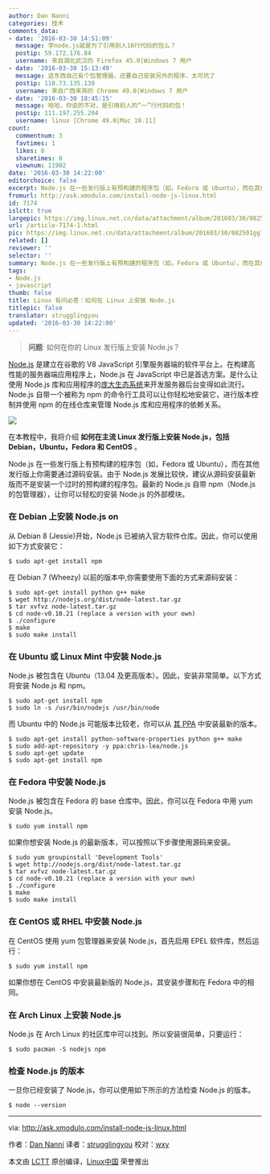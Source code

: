 ```yaml
---
author: Dan Nanni
categories: 技术
comments_data:
- date: '2016-03-30 14:51:09'
  message: 学node.js就是为了引用别人10行代码的包么？
  postip: 59.172.176.84
  username: 来自湖北武汉的 Firefox 45.0|Windows 7 用户
- date: '2016-03-30 15:13:49'
  message: 这东西自己有个包管理器，还要自己安装另外的程序，太可坑了
  postip: 110.73.135.130
  username: 来自广西来宾的 Chrome 49.0|Windows 7 用户
- date: '2016-03-30 18:45:15'
  message: 哈哈，你说的不对，是引用别人的“一”行代码的包！
  postip: 111.197.255.204
  username: linux [Chrome 49.0|Mac 10.11]
count:
  commentnum: 3
  favtimes: 1
  likes: 0
  sharetimes: 0
  viewnum: 11902
date: '2016-03-30 14:22:00'
editorchoice: false
excerpt: Node.js 在一些发行版上有预构建的程序包（如，Fedora 或 Ubuntu），而在其他发行版上你需要通过源码安装。由于 Node.js 发展比较快，建议从源码安装最新版而不是安装一个过时的预构建的程序包。
fromurl: http://ask.xmodulo.com/install-node-js-linux.html
id: 7174
islctt: true
largepic: https://img.linux.net.cn/data/attachment/album/201603/30/082501gg7hputdul6tuu3q.jpg
url: /article-7174-1.html
pic: https://img.linux.net.cn/data/attachment/album/201603/30/082501gg7hputdul6tuu3q.jpg.thumb.jpg
related: []
reviewer: ''
selector: ''
summary: Node.js 在一些发行版上有预构建的程序包（如，Fedora 或 Ubuntu），而在其他发行版上你需要通过源码安装。由于 Node.js 发展比较快，建议从源码安装最新版而不是安装一个过时的预构建的程序包。
tags:
- Node.js
- javascript
thumb: false
title: Linux 有问必答：如何在 Linux 上安装 Node.js
titlepic: false
translator: strugglingyou
updated: '2016-03-30 14:22:00'
---
```



> 
> **问题**: 如何在你的 Linux 发行版上安装 Node.js？
> 
> 
> 


[Node.js](http://nodejs.org/) 是建立在谷歌的 V8 JavaScript 引擎服务器端的软件平台上。在构建高性能的服务器端应用程序上，Node.js 在 JavaScript 中已是首选方案。是什么让使用 Node.js 库和应用程序的[庞大生态系统](https://www.npmjs.com/)来开发服务器后台变得如此流行。Node.js 自带一个被称为 npm 的命令行工具可以让你轻松地安装它，进行版本控制并使用 npm 的在线仓库来管理 Node.js 库和应用程序的依赖关系。


![](/data/attachment/album/201603/30/082501gg7hputdul6tuu3q.jpg)


在本教程中，我将介绍 **如何在主流 Linux 发行版上安装 Node.js，包括 Debian，Ubuntu，Fedora 和 CentOS** 。


Node.js 在一些发行版上有预构建的程序包（如，Fedora 或 Ubuntu），而在其他发行版上你需要通过源码安装。由于 Node.js 发展比较快，建议从源码安装最新版而不是安装一个过时的预构建的程序包。最新的 Node.js 自带 npm（Node.js 的包管理器），让你可以轻松的安装 Node.js 的外部模块。


### 在 Debian 上安装 Node.js on


从 Debian 8 (Jessie)开始，Node.js 已被纳入官方软​​件仓库。因此，你可以使用如下方式安装它：



```
$ sudo apt-get install npm

```

在 Debian 7 (Wheezy) 以前的版本中,你需要使用下面的方式来源码安装：



```
$ sudo apt-get install python g++ make
$ wget http://nodejs.org/dist/node-latest.tar.gz
$ tar xvfvz node-latest.tar.gz
$ cd node-v0.10.21 (replace a version with your own)
$ ./configure
$ make
$ sudo make install

```

### 在 Ubuntu 或 Linux Mint 中安装 Node.js


Node.js 被包含在 Ubuntu（13.04 及更高版本）。因此，安装非常简单。以下方式将安装 Node.js 和 npm。



```
$ sudo apt-get install npm
$ sudo ln -s /usr/bin/nodejs /usr/bin/node

```

而 Ubuntu 中的 Node.js 可能版本比较老，你可以从 [其 PPA](https://launchpad.net/%7Echris-lea/+archive/node.js) 中安装最新的版本。



```
$ sudo apt-get install python-software-properties python g++ make
$ sudo add-apt-repository -y ppa:chris-lea/node.js
$ sudo apt-get update
$ sudo apt-get install npm

```

### 在 Fedora 中安装 Node.js


Node.js 被包含在 Fedora 的 base 仓库中。因此，你可以在 Fedora 中用 yum 安装 Node.js。



```
$ sudo yum install npm

```

如果你想安装 Node.js 的最新版本，可以按照以下步骤使用源码来安装。



```
$ sudo yum groupinstall 'Development Tools'
$ wget http://nodejs.org/dist/node-latest.tar.gz
$ tar xvfvz node-latest.tar.gz
$ cd node-v0.10.21 (replace a version with your own)
$ ./configure
$ make
$ sudo make install

```

### 在 CentOS 或 RHEL 中安装 Node.js


在 CentOS 使用 yum 包管理器来安装 Node.js，首先启用 EPEL 软件库，然后运行：



```
$ sudo yum install npm

```

如果你想在 CentOS 中安装最新版的 Node.js，其安装步骤和在 Fedora 中的相同。


### 在 Arch Linux 上安装 Node.js


Node.js 在 Arch Linux 的社区库中可以找到。所以安装很简单，只要运行：



```
$ sudo pacman -S nodejs npm

```

### 检查 Node.js 的版本


一旦你已经安装了 Node.js，你可以使用如下所示的方法检查 Node.js 的版本。



```
$ node --version 

```



---


via: <http://ask.xmodulo.com/install-node-js-linux.html>


作者：[Dan Nanni](http://ask.xmodulo.com/author/nanni) 译者：[strugglingyou](https://github.com/strugglingyou) 校对：[wxy](https://github.com/wxy)


本文由 [LCTT](https://github.com/LCTT/TranslateProject) 原创编译，[Linux中国](https://linux.cn/) 荣誉推出